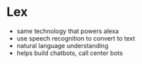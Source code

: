 # Lex
- same technology that powers alexa
- use speech recognition to convert to text
- natural language understanding
- helps build chatbots, call center bots
